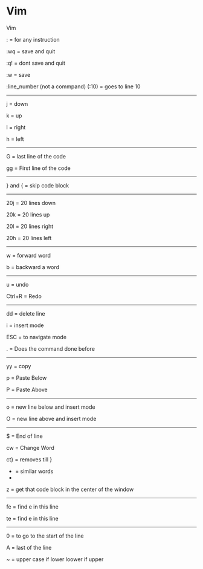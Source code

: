 # Vim
Vim

: = for any instruction

:wq = save and quit

:q! = dont save and quit

:w = save

:line_number (not a commpand) (:10) = goes to line 10
<hr>
j = down

k = up

l = right

h = left
<hr>
G = last line of the code

gg = First line of the code
<hr>
} and { = skip code block
<hr>
20j = 20 lines down

20k = 20 lines up

20l = 20 lines right

20h = 20 lines left
<hr>
w = forward word

b = backward a word
<hr>
u = undo

Ctrl+R = Redo
<hr>
dd = delete line

i = insert mode

ESC = to navigate mode

. = Does the command done before
<hr>
yy = copy

p = Paste Below

P = Paste Above 
<hr>
o = new line below and insert mode

O = new line above and insert mode
<hr>
$ = End of line

cw = Change Word

ct} = removes till }

* = similar words
* 
z = get that code block in the center of the window
<hr>
fe = find e in this line

te = find e in this line
<hr>
0 = to go to the start of the line

A = last of the line

~ = upper case if lower loower if upper
